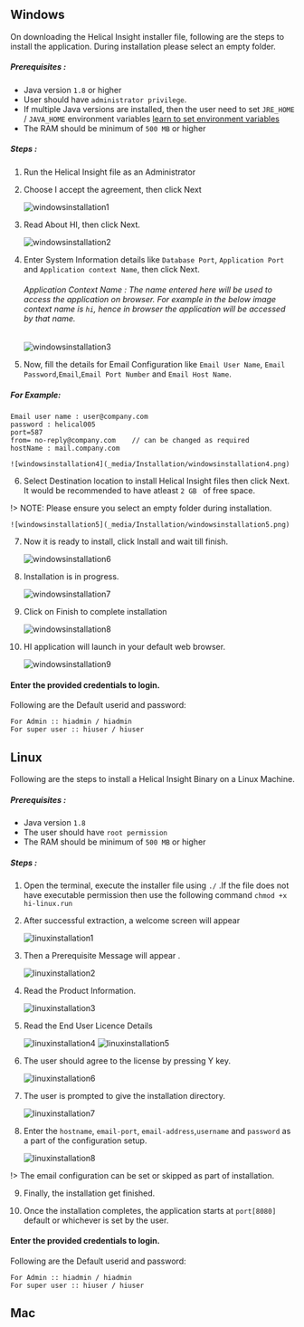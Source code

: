 
## Windows

On downloading the Helical Insight installer file, following are the steps to install the application. During installation please select an empty folder. 


##### Prerequisites :
* Java version `1.8` or higher
* User should have `administrator privilege`.
* If multiple Java versions are installed, then the user need to set `JRE_HOME` / `JAVA_HOME` environment variables [learn to set environment variables ](http://www.helicalinsight.com/technical-guide/configure-java-environment-variables/)
* The RAM should be minimum of `500 MB` or higher

##### Steps :
1. Run the Helical Insight file as an Administrator
2. Choose I accept the agreement, then click Next

	![windowsinstallation1](_media/Installation/windowsinstallation1.png)

3. Read About HI, then click Next.

	![windowsinstallation2](_media/Installation/windowsinstallation2.png)

4. Enter System Information details like `Database Port`, `Application Port` and `Application context Name`, then click Next. 

	###### Application Context Name :	The name entered here will be used to access the application on browser. For example in the below image context name is `hi`, hence in browser the application will be accessed by that name. 

	![windowsinstallation3](_media/Installation/windowsinstallation3.png)

5. Now, fill the details for Email Configuration like `Email User Name`, `Email Password`,`Email`,`Email Port Number` and `Email Host Name`. 
##### For Example:
```text
Email user name : user@company.com
password : helical005
port=587
from= no-reply@company.com    // can be changed as required
hostName : mail.company.com
```

	![windowsinstallation4](_media/Installation/windowsinstallation4.png)

6. Select Destination location to install Helical Insight files then click Next. It would be recommended to have atleast `2 GB ` of free space.  

 !> NOTE: Please ensure you select an empty folder during installation.

	![windowsinstallation5](_media/Installation/windowsinstallation5.png)

7. Now it is ready to install, click Install and wait till finish.

	![windowsinstallation6](_media/Installation/windowsinstallation6.png)

8. Installation is in progress.

	![windowsinstallation7](_media/Installation/windowsinstallation7.png)

9. Click on Finish to complete installation 

	![windowsinstallation8](_media/Installation/windowsinstallation8.png)

10. HI application will launch in your default web browser. 

	![windowsinstallation9](_media/Installation/windowsinstallation9.png)
	
#### Enter the provided credentials to login.
Following are the Default userid and password:

```text
For Admin :: hiadmin / hiadmin
For super user :: hiuser / hiuser
```



## Linux

Following are the steps to install a Helical Insight Binary on a Linux Machine.

##### Prerequisites :
* Java version `1.8`
* The user should have `root permission`
* The RAM should be minimum of `500 MB` or higher 

##### Steps :
1. Open the terminal, execute the installer file using `./` .If the file does not have executable permission then use the following command `chmod +x hi-linux.run` 
2. After successful extraction, a welcome screen will appear 

	![linuxinstallation1](_media/Installation/linuxinstallation1.png)
	
3. Then a Prerequisite Message will appear .

	![linuxinstallation2](_media/Installation/linuxinstallation2.png)
	
4. Read the Product Information.

	![linuxinstallation3](_media/Installation/linuxinstallation3.png)
	
5. Read the End User Licence Details 

	![linuxinstallation4](_media/Installation/linuxinstallation4.png)
	![linuxinstallation5](_media/Installation/linuxinstallation5.png)
	
6. The user should agree to the license by pressing Y key.

	![linuxinstallation6](_media/Installation/linuxinstallation6.png)
	
7. The user is prompted to give the installation directory.

	![linuxinstallation7](_media/Installation/linuxinstallation7.png)

8. Enter the `hostname`, `email-port`, `email-address`,`username` and `password` as a part of the configuration setup. 

	![linuxinstallation8](_media/Installation/linuxinstallation8.png)
	
 !> The email configuration can be set or skipped as part of installation. 
 
9. Finally, the installation get finished. 

10. Once the installation completes, the application starts at `port[8080]` default or whichever is set by the user. 

#### Enter the provided credentials to login.
Following are the Default userid and password:

```text
For Admin :: hiadmin / hiadmin
For super user :: hiuser / hiuser
```


## Mac
